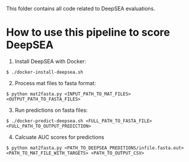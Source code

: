 This folder contains all code related to DeepSEA evaluations.


# How to use this pipeline to score DeepSEA

1. Install DeepSEA with Docker:
 
```
$ ./docker-install-deepsea.sh
```

2. Process mat files to fasta format:

```
$ python mat2fasta.py <INPUT_PATH_TO_MAT_FILES> <OUTPUT_PATH_TO_FASTA_FILES>
```

3. Run predictions on fasta files:
```
$ ./docker-predict-deepsea.sh <FULL_PATH_TO_FASTA_FILE> <FULL_PATH_TO_OUTPUT_PREDICTION>
```

4. Calcuate AUC scores for predictions
```
$ python mat2fasta.py <PATH_TO_DEEPSEA_PREDITIONS/infile.fasta.out> <PATH_TO_MAT_FILE_WITH_TARGETS> <PATH_TO_OUTPUT_CSV>

```
